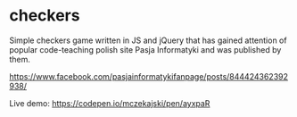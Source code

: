 # checkers
Simple checkers game written in JS and jQuery that has gained attention of popular code-teaching polish site Pasja Informatyki and was published by them.

https://www.facebook.com/pasjainformatykifanpage/posts/844424362392938/

Live demo: https://codepen.io/mczekajski/pen/ayxpaR
